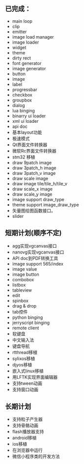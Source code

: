 ## 已完成：
* main loop
* clip
* emitter
* image load manager
* image loader 
* widget
* theme 
* dirty rect 
* font generator
* image generator
* button
* image 
* label 
* progressbar
* checkbox
* groupbox
* dialog
* lua binging 
* binarry ui loader
* xml ui loader
* api doc
* 基本layout功能
* 极速模式
* Qt界面文件转换器
* 微软Rc界面文件转换器 
* stm32 移植
* draw 9patch image
* draw 3patch\_h image
* draw 3patch\_v image
* draw scale image
* draw image tile/tile\_h/tile\_v
* draw scale\_x image
* draw scale\_y image
* image support draw\_type
* theme support image\_draw\_type 
* 矢量图绘图函数接口。
* slider

## 短期计划(顺序不定)

* agg实现vgcanvas接口
* nanovg实现vgcanvas接口
* API doc到PDF转换工具
* image support 565/index
* image value
* image button
* combobox
* listbox
* tableview
* edit
* spinbox
* drag & drop
* tab控件
* python binging 
* jerryscript binging 
* remote client
* 软键盘
* 中文输入法
* 键盘导航
* rtthread移植
* sylixos移植
* djyos移植
* 嵌入式linux移植
* 用LFTK实现界面编辑器
* 支持tween动画
* 支持窗口动画

## 长期计划
* 支持粒子产生器
* 支持骨骼动画
* flash播放器支持
* android移植
* ios移植
* 在浏览器中运行
* 微信小程序类的开发方法

